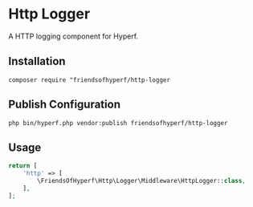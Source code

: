 # Http Logger

A HTTP logging component for Hyperf.

## Installation

```shell
composer require "friendsofhyperf/http-logger
```

## Publish Configuration

```shell
php bin/hyperf.php vendor:publish friendsofhyperf/http-logger
```

## Usage

```php
return [
    'http' => [
        \FriendsOfHyperf\Http\Logger\Middleware\HttpLogger::class,
    ],
];
```